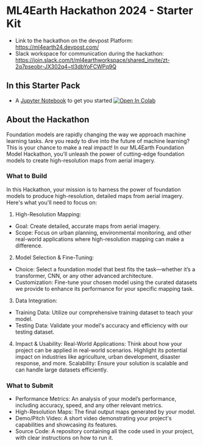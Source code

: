 # ML4Earth Hackathon 2024 - Starter Kit

* Link to the hackathon on the devpost Platform: https://ml4earth24.devpost.com/
* Slack workspace for communication during the hackathon: https://join.slack.com/t/ml4earthworkspace/shared_invite/zt-2q7pseobr-JX302q4~tl3dbYoFCWPq9Q

## In this Starter Pack

* A [Jupyter Notebook](https://github.com/zhu-xlab/ML4Earth-Hackathon-2024/blob/main/Hackathon_Starter_Notebook.ipynb) to get you started <a target="_blank" href="https://colab.research.google.com/github/zhu-xlab/ML4Earth-Hackathon-2024/blob/main/Hackathon_Starter_Notebook.ipynb">
  <img src="https://colab.research.google.com/assets/colab-badge.svg" alt="Open In Colab"/>
</a>

## About the Hackathon

Foundation models are rapidly changing the way we approach machine learning tasks. Are you ready to dive into the future of machine learning? This is your chance to make a real impact! In our ML4Earth Foundation Model Hackathon, you'll unleash the power of cutting-edge foundation models to create high-resolution maps from aerial imagery.

### What to Build

In this Hackathon, your mission is to harness the power of foundation models to produce high-resolution, detailed maps from aerial imagery. Here's what you'll need to focus on:

1. High-Resolution Mapping:
  * Goal: Create detailed, accurate maps from aerial imagery.
  * Scope: Focus on urban planning, environmental monitoring, and other real-world applications where high-resolution mapping can make a difference.
2. Model Selection & Fine-Tuning:
  * Choice: Select a foundation model that best fits the task—whether it’s a transformer, CNN, or any other advanced architecture.
  * Customization: Fine-tune your chosen model using the curated datasets we provide to enhance its performance for your specific mapping task.
3. Data Integration:
  * Training Data: Utilize our comprehensive training dataset to teach your model.
  * Testing Data: Validate your model's accuracy and efficiency with our testing dataset.
4. Impact & Usability:
        Real-World Applications: Think about how your project can be applied in real-world scenarios. Highlight its potential impact on industries like agriculture, urban development, disaster response, and more.
        Scalability: Ensure your solution is scalable and can handle large datasets efficiently.

### What to Submit

  * Performance Metrics: An analysis of your model’s performance, including accuracy, speed, and any other relevant metrics.
  * High-Resolution Maps: The final output maps generated by your model.
  * Demo/Pitch Video: A short video demonstrating your project's capabilities and showcasing its features.
  * Source Code: A repository containing all the code used in your project, with clear instructions on how to run it.


